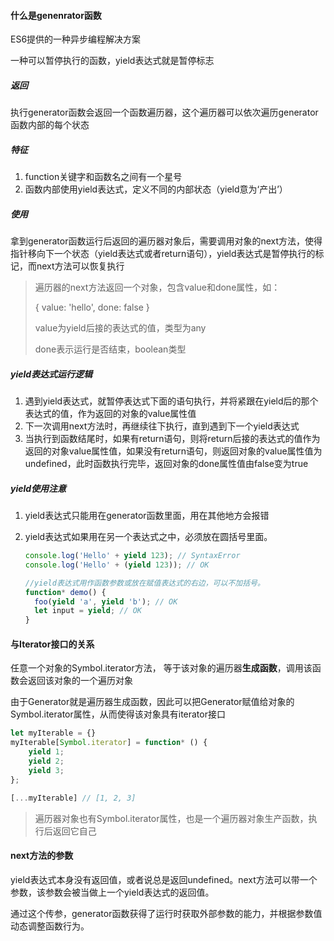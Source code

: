 #### 什么是genenrator函数

ES6提供的一种异步编程解决方案

一种可以暂停执行的函数，yield表达式就是暂停标志

##### 返回

执行generator函数会返回一个函数遍历器，这个遍历器可以依次遍历generator函数内部的每个状态

##### 特征

1. function关键字和函数名之间有一个星号
2. 函数内部使用yield表达式，定义不同的内部状态（yield意为‘产出’）

##### 使用

拿到generator函数运行后返回的遍历器对象后，需要调用对象的next方法，使得指针移向下一个状态（yield表达式或者return语句），yield表达式是暂停执行的标记，而next方法可以恢复执行

>遍历器的next方法返回一个对象，包含value和done属性，如：
>
>{ value: 'hello', done: false }
>
>value为yield后接的表达式的值，类型为any
>
>done表示运行是否结束，boolean类型



##### yield表达式运行逻辑

1. 遇到yield表达式，就暂停表达式下面的语句执行，并将紧跟在yield后的那个表达式的值，作为返回的对象的value属性值
2. 下一次调用next方法时，再继续往下执行，直到遇到下一个yield表达式
3. 当执行到函数结尾时，如果有return语句，则将return后接的表达式的值作为返回的对象value属性值，如果没有return语句，则返回对象的value属性值为undefined，此时函数执行完毕，返回对象的done属性值由false变为true

##### yield使用注意

1. yield表达式只能用在generator函数里面，用在其他地方会报错

2. yield表达式如果用在另一个表达式之中，必须放在圆括号里面。

   ```js
   console.log('Hello' + yield 123); // SyntaxError
   console.log('Hello' + (yield 123)); // OK
   
   //yield表达式用作函数参数或放在赋值表达式的右边，可以不加括号。
   function* demo() {
     foo(yield 'a', yield 'b'); // OK
     let input = yield; // OK
   }
   ```

   

#### 与Iterator接口的关系

任意一个对象的Symbol.iterator方法， 等于该对象的遍历器**生成函数**，调用该函数会返回该对象的一个遍历对象

由于Generator就是遍历器生成函数，因此可以把Generator赋值给对象的Symbol.iterator属性，从而使得该对象具有iterator接口

```js
let myIterable = {}
myIterable[Symbol.iterator] = function* () {
    yield 1;
    yield 2;
    yield 3;
};

[...myIterable] // [1, 2, 3]
```

> 遍历器对象也有Symbol.iterator属性，也是一个遍历器对象生产函数，执行后返回它自己





#### next方法的参数

yield表达式本身没有返回值，或者说总是返回undefined。next方法可以带一个参数，该参数会被当做上一个yield表达式的返回值。

通过这个传参，generator函数获得了运行时获取外部参数的能力，并根据参数值动态调整函数行为。

